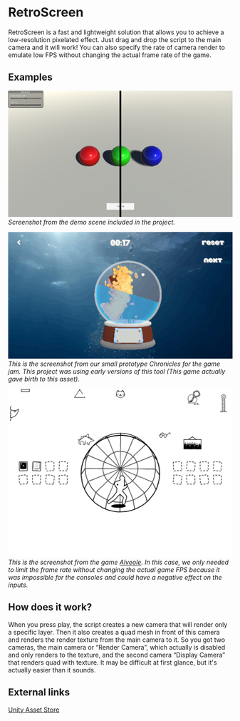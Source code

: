 # RetroScreen
RetroScreen is a fast and lightweight solution that allows you to achieve a low-resolution pixelated effect. Just drag and drop the script to the main camera and it will work! You can also specify the rate of camera render to emulate low FPS without changing the actual frame rate of the game.

## Examples
![Demo scene](https://github.com/Mufalder/unity-retroscreen/raw/main/screen1.png)
*Screenshot from the demo scene included in the project.*

![Chronicles](https://github.com/Mufalder/unity-retroscreen/raw/main/screen2.png)
*This is the screenshot from our small prototype Chronicles for the game jam. This project was using early versions of this tool (This game actually gave birth to this asset).*

![Alveole](https://github.com/Mufalder/unity-retroscreen/raw/main/screen3.png)
*This is the screenshot from the game [Alveole](https://store.steampowered.com/app/988930/Alveole/). In this case, we only needed to limit the frame rate without changing the actual game FPS because it was impossible for the consoles and could have a negative effect on the inputs.*

## How does it work?
When you press play, the script creates a new camera that will render only a specific layer. Then it also creates a quad mesh in front of this camera and renders the render texture from the main camera to it. So you got two cameras, the main camera or “Render Camera”, which actually is disabled and only renders to the texture, and the second camera “Display Camera” that renders quad with texture. It may be difficult at first glance, but it's actually easier than it sounds.

## External links
[Unity Asset Store](https://assetstore.unity.com/packages/vfx/shaders/fullscreen-camera-effects/retroscreen-210736)
